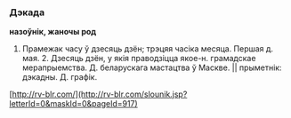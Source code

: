 ### Дэкада
**назоўнік, жаночы род**

1. Прамежак часу ў дзесяць дзён; трэцяя часіка месяца. Першая д. мая. 2. Дзесяць дзён, у якія праводзіцца якое-н. грамадскае мерапрыемства. Д. беларускага мастацтва ў Маскве. || прыметнік: дэкадны. Д. графік.

<a rel="author">[http://rv-blr.com/](http://rv-blr.com/slounik.jsp?letterId=0&maskId=0&pageId=917)</a>
